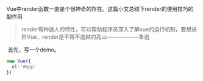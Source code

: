 ​			Vue中render函数一直是个很神奇的存在。这篇小文总结下render的使用技巧的副作用

> ​		render有种迷人的特性，可以帮助程序员深入了解vue的运行机制，要想进阶Vue，render是不得不逾越的高山——————鲁迅

​	首先，写一个demo。

```js
new Vue({
  el:'#app'
})
```

